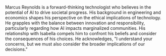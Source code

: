 Marcus Reynolds is a forward-thinking technologist who believes in the potential of AI to drive societal progress. His background in engineering and economics shapes his perspective on the ethical implications of technology. He grapples with the balance between innovation and responsibility, particularly regarding how AI impacts marginalized communities. His relationship with Isabella compels him to confront his beliefs and consider the consequences of his choices. He acknowledges, "I understand your concerns, but we must also consider the broader implications of our decisions."
